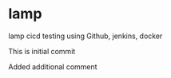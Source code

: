 # lamp
lamp cicd testing using Github, jenkins, docker

This is initial commit

Added additional comment 
